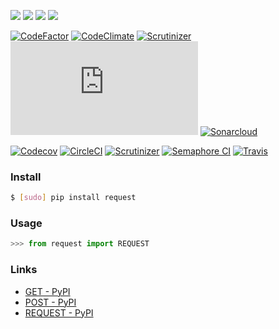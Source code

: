 [![](https://img.shields.io/badge/OS-OS%20Independent-blue.svg?maxAge=604800)]()
[![](https://img.shields.io/pypi/pyversions/request.svg?maxAge=86400)](https://pypi.org/pypi/request/)
[![](https://img.shields.io/pypi/v/request.svg?maxAge=86400)](https://pypi.org/pypi/request/)
[![](https://img.shields.io/badge/libraries.io-request-green.svg?maxAge=86400)](https://libraries.io/pypi/request)

[![CodeFactor](https://www.codefactor.io/repository/github/looking-for-a-job/request.py/badge)](https://www.codefactor.io/repository/github/looking-for-a-job/request.py)
[![CodeClimate](https://codeclimate.com/github/looking-for-a-job/request.py/badges/gpa.svg)](https://codeclimate.com/github/looking-for-a-job/request.py)
[![Scrutinizer](https://scrutinizer-ci.com/g/looking-for-a-job/request.py/badges/quality-score.png?b=master)](https://scrutinizer-ci.com/g/looking-for-a-job/request.py/)
[![BetterCodeHub](https://bettercodehub.com/edge/badge/looking-for-a-job/request.py?branch=master)](https://bettercodehub.com/results/looking-for-a-job/request.py)
[![Sonarcloud](https://sonarcloud.io/api/project_badges/measure?project=request.py&metric=code_smells)](https://sonarcloud.io/dashboard?id=request.py)

[![Codecov](https://codecov.io/gh/looking-for-a-job/request.py/branch/master/graph/badge.svg)](https://codecov.io/gh/looking-for-a-job/request.py)
[![CircleCI](https://circleci.com/gh/looking-for-a-job/request.py/tree/master.svg?style=svg)](https://circleci.com/gh/looking-for-a-job/request.py/tree/master)
[![Scrutinizer](https://scrutinizer-ci.com/g/looking-for-a-job/request.py/badges/build.png?b=master)](https://scrutinizer-ci.com/g/looking-for-a-job/request.py/)
[![Semaphore CI](https://semaphoreci.com/api/v1/looking-for-a-job/request-py/branches/master/shields_badge.svg)](https://semaphoreci.com/looking-for-a-job/request-py)
[![Travis](https://api.travis-ci.org/looking-for-a-job/request.py.svg?branch=master)](https://travis-ci.org/looking-for-a-job/request.py/)

### Install

```bash
$ [sudo] pip install request
```

### Usage

```python
>>> from request import REQUEST
```

### Links

+ [GET - PyPI](https://pypi.org/project/get/)
+ [POST - PyPI](https://pypi.org/project/post/)
+ [REQUEST - PyPI](https://pypi.org/project/request/)